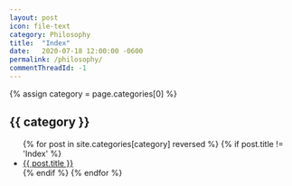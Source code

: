 ```yaml
---
layout: post
icon: file-text
category: Philosophy
title:  "Index"
date:   2020-07-18 12:00:00 -0600
permalink: /philosophy/
commentThreadId: -1
---
```


{% assign category = page.categories[0] %}

## {{ category }}

<ul>
    {% for post in site.categories[category] reversed %}
        {% if post.title != 'Index' %}
        <li><a href='{{ post.url }}'>{{ post.title }}</a></li>
        {% endif %}
    {% endfor %}
</ul>
